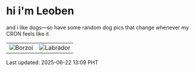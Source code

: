 # hi i'm Leoben

and i like dogs—so have some random dog pics that change whenever my CRON feels like it

|  |  |
|--------|----------|
| ![Borzoi](https://random-dog-vercel.vercel.app/api/random-borzoi?v=1750568941) | ![Labrador](https://random-dog-vercel.vercel.app/api/random-labrador?v=1750568941) |

Last updated: 2025-06-22 13:09 PHT
